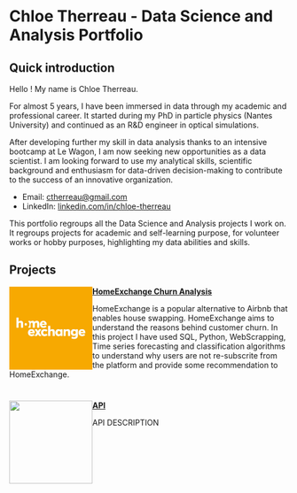 # Chloe Therreau - Data Science and Analysis Portfolio

## Quick introduction 

Hello ! 
My name is Chloe Therreau. 

For almost 5 years, I have been immersed in data through my academic and professional career. It started during my PhD in particle physics (Nantes University) and continued as an R&D engineer in optical simulations.

After developing further my skill in data analysis thanks to an intensive bootcamp at Le Wagon, I am now seeking new opportunities as a data scientist. 
I am looking forward to use my analytical skills, scientific background and enthusiasm for data-driven decision-making to contribute to the success of an innovative organization. 

 - Email: ctherreau@gmail.com
 - LinkedIn: [linkedin.com/in/chloe-therreau](https://www.linkedin.com/in/chloe-therreau/) 


This portfolio regroups all the Data Science and Analysis projects I work on. It regroups projects for academic and self-learning purpose, for volunteer works or hobby purposes, highlighting my data abilities and skills.


## Projects

<img align="left" width="150" height="150" src="illustrations/homeexchange_slack.jpg"> **[HomeExchange Churn Analysis](https://github.com/ctherreau/HomeExchange)**

HomeExchange is a popular alternative to Airbnb that enables house swapping. HomeExchange aims to understand the reasons behind customer churn. 
In this project I have used SQL, Python, WebScrapping, Time series forecasting and classification algorithms to understand why users are not re-subscrite from the platform and provide some recommendation to HomeExchange. 


#


<img align="left" width="150" height="150" src="illustrations/"> **[API](https://github.com/ctherreau/??)**

API DESCRIPTION


#
